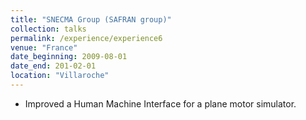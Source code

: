 ```yaml
---
title: "SNECMA Group (SAFRAN group)"
collection: talks
permalink: /experience/experience6
venue: "France"
date_beginning: 2009-08-01
date_end: 201-02-01
location: "Villaroche"
---
```

* Improved a Human Machine Interface for a plane motor simulator.

